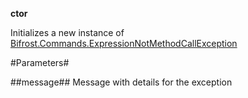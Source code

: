 **ctor**

Initializes a new instance of [Bifrost.Commands.ExpressionNotMethodCallException](Bifrost.Commands.ExpressionNotMethodCallException)

#Parameters#


##message##
Message with details for the exception
